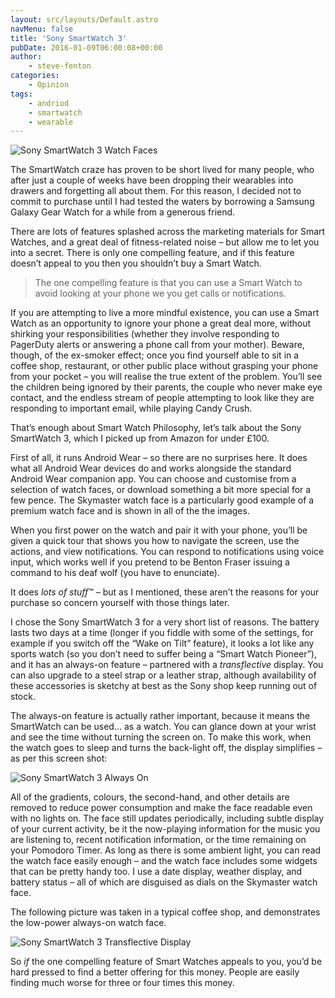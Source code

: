 ```yaml
---
layout: src/layouts/Default.astro
navMenu: false
title: 'Sony SmartWatch 3'
pubDate: 2016-01-09T06:00:08+00:00
author:
    - steve-fenton
categories:
    - Opinion
tags:
    - andriod
    - smartwatch
    - wearable
---
```


![Sony SmartWatch 3 Watch Faces](https://www.stevefenton.co.uk/wp-content/uploads/2016/01/sony-smartwatch3-watch-faces.png)

The SmartWatch craze has proven to be short lived for many people, who after just a couple of weeks have been dropping their wearables into drawers and forgetting all about them. For this reason, I decided not to commit to purchase until I had tested the waters by borrowing a Samsung Galaxy Gear Watch for a while from a generous friend.

There are lots of features splashed across the marketing materials for Smart Watches, and a great deal of fitness-related noise – but allow me to let you into a secret. There is only one compelling feature, and if this feature doesn’t appeal to you then you shouldn’t buy a Smart Watch.

> The one compelling feature is that you can use a Smart Watch to avoid looking at your phone we you get calls or notifications.

If you are attempting to live a more mindful existence, you can use a Smart Watch as an opportunity to ignore your phone a great deal more, without shirking your responsibilities (whether they involve responding to PagerDuty alerts or answering a phone call from your mother). Beware, though, of the ex-smoker effect; once you find yourself able to sit in a coffee shop, restaurant, or other public place without grasping your phone from your pocket – you will realise the true extent of the problem. You’ll see the children being ignored by their parents, the couple who never make eye contact, and the endless stream of people attempting to look like they are responding to important email, while playing Candy Crush.

That’s enough about Smart Watch Philosophy, let’s talk about the Sony SmartWatch 3, which I picked up from Amazon for under £100.

First of all, it runs Android Wear – so there are no surprises here. It does what all Android Wear devices do and works alongside the standard Android Wear companion app. You can choose and customise from a selection of watch faces, or download something a bit more special for a few pence. The Skymaster watch face is a particularly good example of a premium watch face and is shown in all of the the images.

When you first power on the watch and pair it with your phone, you’ll be given a quick tour that shows you how to navigate the screen, use the actions, and view notifications. You can respond to notifications using voice input, which works well if you pretend to be Benton Fraser issuing a command to his deaf wolf (you have to enunciate).

It does *lots of stuff*™ – but as I mentioned, these aren’t the reasons for your purchase so concern yourself with those things later.

I chose the Sony SmartWatch 3 for a very short list of reasons. The battery lasts two days at a time (longer if you fiddle with some of the settings, for example if you switch off the “Wake on Tilt” feature), it looks a lot like any sports watch (so you don’t need to suffer being a “Smart Watch Pioneer”), and it has an always-on feature – partnered with a *transflective* display. You can also upgrade to a steel strap or a leather strap, although availability of these accessories is sketchy at best as the Sony shop keep running out of stock.

The always-on feature is actually rather important, because it means the SmartWatch can be used… as a watch. You can glance down at your wrist and see the time without turning the screen on. To make this work, when the watch goes to sleep and turns the back-light off, the display simplifies – as per this screen shot:

![Sony SmartWatch 3 Always On](https://www.stevefenton.co.uk/wp-content/uploads/2016/01/sony-smartwatch3-always-on.png)

All of the gradients, colours, the second-hand, and other details are removed to reduce power consumption and make the face readable even with no lights on. The face still updates periodically, including subtle display of your current activity, be it the now-playing information for the music you are listening to, recent notification information, or the time remaining on your Pomodoro Timer. As long as there is some ambient light, you can read the watch face easily enough – and the watch face includes some widgets that can be pretty handy too. I use a date display, weather display, and battery status – all of which are disguised as dials on the Skymaster watch face.

The following picture was taken in a typical coffee shop, and demonstrates the low-power always-on watch face.

![Sony SmartWatch 3 Transflective Display](https://www.stevefenton.co.uk/wp-content/uploads/2016/01/sony-smartwatch3-transflective-217x300.jpg)

So *if* the one compelling feature of Smart Watches appeals to you, you’d be hard pressed to find a better offering for this money. People are easily finding much worse for three or four times this money.